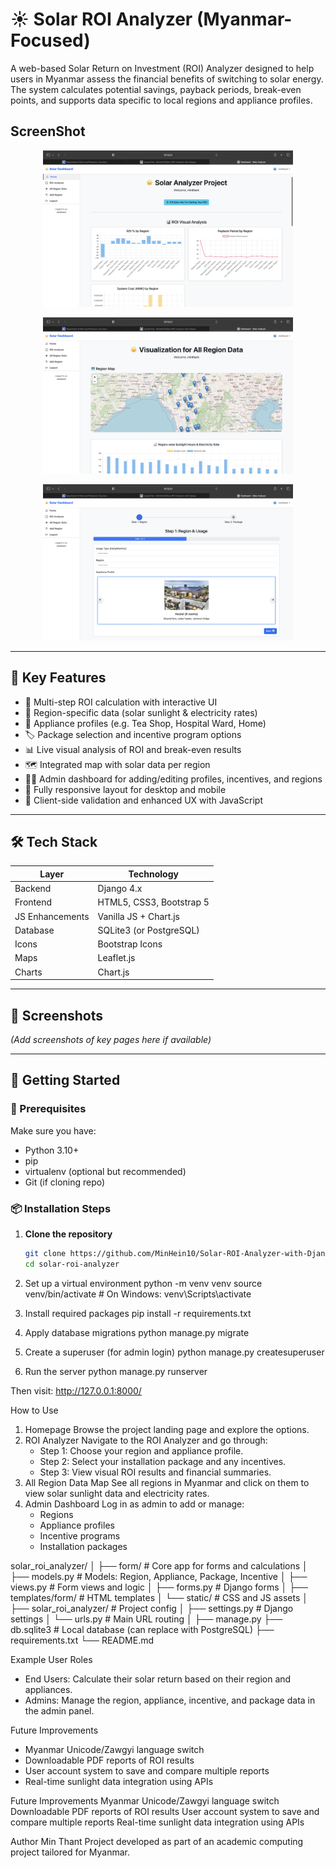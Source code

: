 # ☀️ Solar ROI Analyzer (Myanmar-Focused)

A web-based Solar Return on Investment (ROI) Analyzer designed to help users in Myanmar assess the financial benefits of switching to solar energy. The system calculates potential savings, payback periods, break-even points, and supports data specific to local regions and appliance profiles.

ScreenShot
----------
<p align="center"><img src="https://github.com/MinHein10/Solar-ROI-Analyzer-with-Django/blob/main/ROI1.png" width="400"></p>
<p align="center"><img src="https://github.com/MinHein10/Solar-ROI-Analyzer-with-Django/blob/main/ROI2.png" width="400"></p>
<p align="center"><img src="https://github.com/MinHein10/Solar-ROI-Analyzer-with-Django/blob/main/ROI3.png" width="400"></p>

-----
## 🌟 Key Features

- 🔄 Multi-step ROI calculation with interactive UI
- 📍 Region-specific data (solar sunlight & electricity rates)
- 🧰 Appliance profiles (e.g. Tea Shop, Hospital Ward, Home)
- 🏷️ Package selection and incentive program options
- 📊 Live visual analysis of ROI and break-even results
- 🗺️ Integrated map with solar data per region
- 🧑‍💼 Admin dashboard for adding/editing profiles, incentives, and regions
- 📱 Fully responsive layout for desktop and mobile
- 🧠 Client-side validation and enhanced UX with JavaScript

---

## 🛠 Tech Stack

| Layer          | Technology               |
|----------------|--------------------------|
| Backend        | Django 4.x               |
| Frontend       | HTML5, CSS3, Bootstrap 5 |
| JS Enhancements| Vanilla JS + Chart.js    |
| Database       | SQLite3 (or PostgreSQL)  |
| Icons          | Bootstrap Icons          |
| Maps           | Leaflet.js               |
| Charts         | Chart.js                 |

---

## 📸 Screenshots

*(Add screenshots of key pages here if available)*

---

## 🚀 Getting Started

### 🔧 Prerequisites

Make sure you have:

- Python 3.10+
- pip
- virtualenv (optional but recommended)
- Git (if cloning repo)

### 📦 Installation Steps

1. **Clone the repository**
   ```bash
   git clone https://github.com/MinHein10/Solar-ROI-Analyzer-with-Django.git
   cd solar-roi-analyzer

2. Set up a virtual environment
python -m venv venv
source venv/bin/activate  # On Windows: venv\Scripts\activate

3. Install required packages
pip install -r requirements.txt

4. Apply database migrations
python manage.py migrate

5. Create a superuser (for admin login)
python manage.py createsuperuser

6. Run the server
python manage.py runserver


Then visit: http://127.0.0.1:8000/

How to Use
1. Homepage
    Browse the project landing page and explore the options.
2. ROI Analyzer
    Navigate to the ROI Analyzer and go through:
    - Step 1: Choose your region and appliance profile.
    - Step 2: Select your installation package and any incentives.
    - Step 3: View visual ROI results and financial summaries.
3. All Region Data Map
    See all regions in Myanmar and click on them to view solar sunlight data and electricity rates.
4. Admin Dashboard
    Log in as admin to add or manage:
    - Regions
    - Appliance profiles
    - Incentive programs
    - Installation packages


solar_roi_analyzer/
│
├── form/                    # Core app for forms and calculations
│   ├── models.py            # Models: Region, Appliance, Package, Incentive
│   ├── views.py             # Form views and logic
│   ├── forms.py             # Django forms
│   ├── templates/form/      # HTML templates
│   └── static/              # CSS and JS assets
│
├── solar_roi_analyzer/      # Project config
│   ├── settings.py          # Django settings
│   └── urls.py              # Main URL routing
│
├── manage.py
├── db.sqlite3               # Local database (can replace with PostgreSQL)
├── requirements.txt
└── README.md


Example User Roles
- End Users: Calculate their solar return based on their region and appliances.
- Admins: Manage the region, appliance, incentive, and package data in the admin panel.


Future Improvements
- Myanmar Unicode/Zawgyi language switch
- Downloadable PDF reports of ROI results
- User account system to save and compare multiple reports
- Real-time sunlight data integration using APIs


Future Improvements
Myanmar Unicode/Zawgyi language switch
Downloadable PDF reports of ROI results
User account system to save and compare multiple reports
Real-time sunlight data integration using APIs

Author
Min Thant
Project developed as part of an academic computing project tailored for Myanmar.
